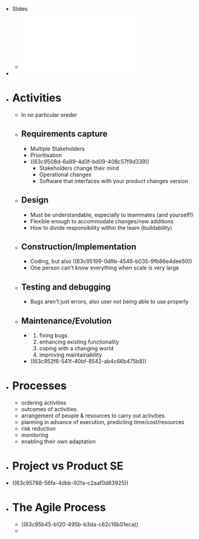 - Slides
	- ![lecture2_SE_activities_processes.pdf](../assets/lecture2_SE_activities_processes_1674137561384_0.pdf)
-
- # Activities
	- In no particular oreder
	- ## Requirements capture
		- Multiple Stakeholders
		- Prioritisation
		- ((63c9508d-6a89-4d3f-bd09-408c57f9d339))
			- Stakeholders change their mind
			- Operational changes
			- Software that interfaces with your product changes version
	- ## Design
		- Must be understandable, especially to teammates (and yourself!)
		- Flexible enough to accommodate changes/new additions
		- How to divide responsibility within the team (buildability)
	- ## Construction/Implementation
		- Coding, but also ((63c95199-0d9b-4546-b035-9fb86e4dee50))
		- One person can't know everything when scale is very large
	- ## Testing and debugging
		- Bugs aren't just errors, also user not being able to use properly
	- ## Maintenance/Evolution
		- 1. fixing bugs
		  2. enhancing existing functionality
		  3. coping with a changing world
		  4. improving maintainability
		- ((63c952f6-541f-40bf-8542-ab4c66b475b8))
- # Processes
	- ordering activities
	- outcomes of activities.
	- arrangement of people & resources to carry out activities
	- planning in advance of execution, predicting time/cost/resources
	- risk reduction
	- monitoring
	- enabling their own adaptation
- # Project vs Product SE
- ((63c95798-56fa-4dbb-92fa-c2aaf0d63925))
- # The Agile Process
	- ((63c95b45-b120-495b-b3da-c62c16b01eca))
	-